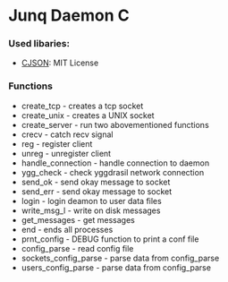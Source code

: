 # Junq Daemon C

### Used libaries:
- [CJSON](https://github.com/DaveGamble/cJSON): MIT License

### Functions
- create_tcp - creates a tcp socket
- create_unix - creates a UNIX socket
- create_server - run two abovementioned functions
- crecv - catch recv signal
- reg - register client
- unreg - unregister client
- handle_connection -  handle connection to daemon
- ygg_check - check yggdrasil network connection
- send_ok - send okay message to socket
- send_err - send okay message to socket
- login - login deamon to user data files
- write_msg_l - write on disk messages
- get_messages - get messages
- end - ends all processes
- prnt_config - DEBUG function to print a conf file
- config_parse - read config file
- sockets_config_parse - parse data from config_parse
- users_config_parse - parse data from config_parse
